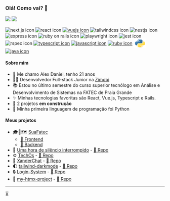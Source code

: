 ### Olá! Como vai? 👋

<a href="https://github.com/ZaikoXander"><img height="180em" src="https://github-readme-stats.vercel.app/api?username=ZaikoXander&show_icons=true&theme=great-gatsby&include_all_commits=true" /></a>
<a href="https://github.com/ZaikoXander"><img height="180em" src="https://github-readme-stats.vercel.app/api/top-langs/?username=ZaikoXander&layout=compact&langs_count=7&theme=great-gatsby" /></a>
<div style="display: inline-block;">
  <img align="center" alt="next.js icon" height="30" width="40" src="https://cdn.jsdelivr.net/gh/devicons/devicon/icons/nextjs/nextjs-original.svg" />
  <img align="center" alt="react icon" height="30" width="40" src="https://cdn.jsdelivr.net/gh/devicons/devicon/icons/react/react-original.svg" />
  <a href="https://github.com/ZaikoXander?tab=repositories&q=&type=&language=vue&sort=" target="_self" rel="next"><img align="center" alt="vuejs icon" height="30" width="40" src="https://cdn.jsdelivr.net/gh/devicons/devicon/icons/vuejs/vuejs-original.svg" /></a>    
  <img align="center" alt="tailwindcss icon" height="30" width="40" src="https://cdn.jsdelivr.net/gh/devicons/devicon@latest/icons/tailwindcss/tailwindcss-original.svg" />
  <img align="center" alt="nestjs icon" height="30" width="40" src="https://cdn.jsdelivr.net/gh/devicons/devicon@latest/icons/nestjs/nestjs-original.svg" />
  <img align="center" alt="express icon" height="30" width="40" src="https://cdn.jsdelivr.net/gh/devicons/devicon/icons/express/express-original.svg" />
  <img align="center" alt="ruby on rails icon" height="42" width="56" src="https://cdn.jsdelivr.net/gh/devicons/devicon/icons/rails/rails-plain-wordmark.svg" />
  <img align="center" alt="playwright icon" height="42" width="56" src="https://cdn.jsdelivr.net/gh/devicons/devicon@latest/icons/playwright/playwright-original.svg" />    
  <img align="center" alt="jest icon" height="30" width="40" src="https://cdn.jsdelivr.net/gh/devicons/devicon/icons/jest/jest-plain.svg" />
  <img align="center" alt="rspec icon" height="30" width="40" src="https://cdn.jsdelivr.net/gh/devicons/devicon/icons/rspec/rspec-original.svg" />
  <a href="https://github.com/ZaikoXander?tab=repositories&q=&type=&language=typescript&sort=" target="_self" rel="next"><img align="center" alt="typescript icon" height="30" width="40" src="https://cdn.jsdelivr.net/gh/devicons/devicon/icons/typescript/typescript-original.svg" target="_self" /></a>
  <a href="https://github.com/ZaikoXander?tab=repositories&q=&type=&language=javascript&sort=" target="_self" rel="next"><img align="center" alt="javascript icon" height="30" width="40" src="https://cdn.jsdelivr.net/gh/devicons/devicon/icons/javascript/javascript-original.svg" target="_self" /></a>
  <a href="https://github.com/ZaikoXander?tab=repositories&q=&type=&language=ruby&sort=" target="_self" rel="next"><img align="center" alt="ruby icon" height="30" width="40" src="https://cdn.jsdelivr.net/gh/devicons/devicon/icons/ruby/ruby-original.svg" target="_self" /></a>
  <a href="https://github.com/ZaikoXander?tab=repositories&q=&type=&language=python&sort=" target="_self" rel="next"><img align="center" alt="python icon" height="30" width="40" src="https://raw.githubusercontent.com/devicons/devicon/master/icons/python/python-original.svg" target="_self" /></a>
  <a href="https://github.com/ZaikoXander?tab=repositories&q=&type=&language=java&sort=" target="_self" rel="next"><img align="center" alt="java icon" height="30" width="40" src="https://cdn.jsdelivr.net/gh/devicons/devicon/icons/java/java-original.svg" target="_self" /></a>
</div>

#### Sobre mim

- 👋 Me chamo Alex Daniel, tenho 21 anos
- 👨‍💻️ Desenvolvedor Full-stack Junior na [Zimobi](https://www.zimobi.com.br/)
- 📚 Estou no último semestre do curso superior tecnólogo em Análise e Desenvolvimento de Sistemas na FATEC de Praia Grande
- ✨ Minhas tecnologias favoritas são React, Vue.js, Typescript e Rails.
- 🌱 2 projetos **em construção**
- 🐍 Minha primeira linguagem de programação foi Python

#### Meus projetos

- 🎓📍🗺️ [SuaFatec](https://suafatec.vercel.app/)
  - [🔗 Frontend](https://github.com/ZaikoXander/SuaFATEC-web)
  - [🔗 Backend](https://github.com/ZaikoXander/SuaFatec-server)
- 🤫 [Uma hora de silêncio interrompido](https://horadesilenciointerrompido.vercel.app/) - [🔗 Repo](https://github.com/ZaikoXander/HourOfInterruptedSilence)
- ⚙️ [TechOs](https://techos.vercel.app/) - [🔗 Repo](https://github.com/ZaikoXander/TechOs-web)
- 💬 [XanderChat](https://xanderchat.vercel.app/) - [🔗 Repo](https://github.com/ZaikoXander/XanderChat)
- 🌓 [tailwind-darkmode](https://tailwind-darkmode-template.vercel.app/) - [🔗 Repo](https://github.com/ZaikoXander/tailwind-darkmode)
- 🔒 [Login-System](https://login-system-xander.vercel.app/) - [🔗 Repo](https://github.com/ZaikoXander/Login-System)
- 🚀 [my-htmx-project](https://my-htmx-project.onrender.com/) - [🔗 Repo](https://github.com/ZaikoXander/my-htmx-project)

---

⏳
